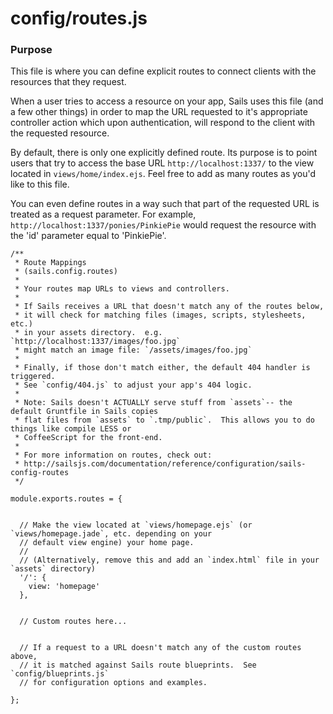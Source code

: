 # config/routes.js
### Purpose
This file is where you can define explicit routes to connect clients with the resources that they request.

When a user tries to access a resource on your app, Sails uses this file (and a few other things) in order to map the URL requested to it's appropriate controller action which upon authentication, will respond to the client with the requested resource.

By default, there is only one explicitly defined route.  Its purpose is to point users that try to access the base URL `http://localhost:1337/` to the view located in `views/home/index.ejs`. Feel free to add as many routes as you'd like to this file.

You can even define routes in a way such that part of the requested URL is treated as a request parameter. For example, `http://localhost:1337/ponies/PinkiePie` would request the resource with the 'id' parameter equal to 'PinkiePie'.



<docmeta name="displayName" value="routes.js">

```
/**
 * Route Mappings
 * (sails.config.routes)
 *
 * Your routes map URLs to views and controllers.
 *
 * If Sails receives a URL that doesn't match any of the routes below,
 * it will check for matching files (images, scripts, stylesheets, etc.)
 * in your assets directory.  e.g. `http://localhost:1337/images/foo.jpg`
 * might match an image file: `/assets/images/foo.jpg`
 *
 * Finally, if those don't match either, the default 404 handler is triggered.
 * See `config/404.js` to adjust your app's 404 logic.
 *
 * Note: Sails doesn't ACTUALLY serve stuff from `assets`-- the default Gruntfile in Sails copies
 * flat files from `assets` to `.tmp/public`.  This allows you to do things like compile LESS or
 * CoffeeScript for the front-end.
 *
 * For more information on routes, check out:
 * http://sailsjs.com/documentation/reference/configuration/sails-config-routes
 */

module.exports.routes = {


  // Make the view located at `views/homepage.ejs` (or `views/homepage.jade`, etc. depending on your
  // default view engine) your home page.
  //
  // (Alternatively, remove this and add an `index.html` file in your `assets` directory)
  '/': {
    view: 'homepage'
  },


  // Custom routes here...


  // If a request to a URL doesn't match any of the custom routes above,
  // it is matched against Sails route blueprints.  See `config/blueprints.js`
  // for configuration options and examples.

};

```
